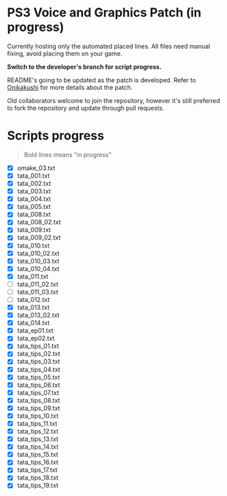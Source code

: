 # PS3 Voice and Graphics Patch (in progress)

Currently hosting only the automated placed lines. All files need manual fixing, avoid placing them on your game.

**Switch to the developer's branch for script progress.**


README's going to be updated as the patch is developed. Refer to [Onikakushi](https://github.com/higurashi-mod/onikakushi) for more details about the patch.

Old collaborators welcome to join the repository, however it's still preferred to fork the repository and update through pull requests.

# Scripts progress

>Bold lines means "in progress"

- [x] omake_03.txt
- [x] tata_001.txt
- [x] tata_002.txt
- [x] tata_003.txt
- [x] tata_004.txt
- [x] tata_005.txt
- [x] tata_008.txt
- [x] tata_008_02.txt
- [x] tata_009.txt
- [x] tata_009_02.txt
- [x] tata_010.txt   
- [x] tata_010_02.txt
- [x] tata_010_03.txt
- [x] tata_010_04.txt
- [x] tata_011.txt   
- [ ] tata_011_02.txt
- [ ] tata_011_03.txt
- [ ] tata_012.txt   
- [x] tata_013.txt   
- [x] tata_013_02.txt
- [x] tata_014.txt    
- [x] tata_ep01.txt   
- [x] tata_ep02.txt   
- [x] tata_tips_01.txt
- [x] tata_tips_02.txt
- [x] tata_tips_03.txt
- [x] tata_tips_04.txt
- [x] tata_tips_05.txt
- [x] tata_tips_06.txt
- [x] tata_tips_07.txt
- [x] tata_tips_08.txt
- [x] tata_tips_09.txt
- [x] tata_tips_10.txt
- [x] tata_tips_11.txt
- [x] tata_tips_12.txt
- [x] tata_tips_13.txt
- [x] tata_tips_14.txt
- [x] tata_tips_15.txt
- [x] tata_tips_16.txt
- [x] tata_tips_17.txt
- [x] tata_tips_18.txt
- [x] tata_tips_19.txt